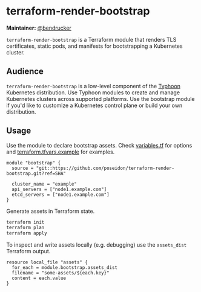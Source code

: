 # terraform-render-bootstrap

**Maintainer:** [@bendrucker](https://github.com/bendrucker)

`terraform-render-bootstrap` is a Terraform module that renders TLS certificates, static pods, and manifests for bootstrapping a Kubernetes cluster.

## Audience

`terraform-render-bootstrap` is a low-level component of the [Typhoon](https://github.com/poseidon/typhoon) Kubernetes distribution. Use Typhoon modules to create and manage Kubernetes clusters across supported platforms. Use the bootstrap module if you'd like to customize a Kubernetes control plane or build your own distribution.

## Usage

Use the module to declare bootstrap assets. Check [variables.tf](variables.tf) for options and [terraform.tfvars.example](terraform.tfvars.example) for examples.

```hcl
module "bootstrap" {
  source = "git::https://github.com/poseidon/terraform-render-bootstrap.git?ref=SHA"

  cluster_name = "example"
  api_servers = ["node1.example.com"]
  etcd_servers = ["node1.example.com"]
}
```

Generate assets in Terraform state.

```sh
terraform init
terraform plan
terraform apply
```

To inspect and write assets locally (e.g. debugging) use the `assets_dist` Terraform output.

```
resource local_file "assets" {
  for_each = module.bootstrap.assets_dist
  filename = "some-assets/${each.key}"
  content = each.value
}
```

